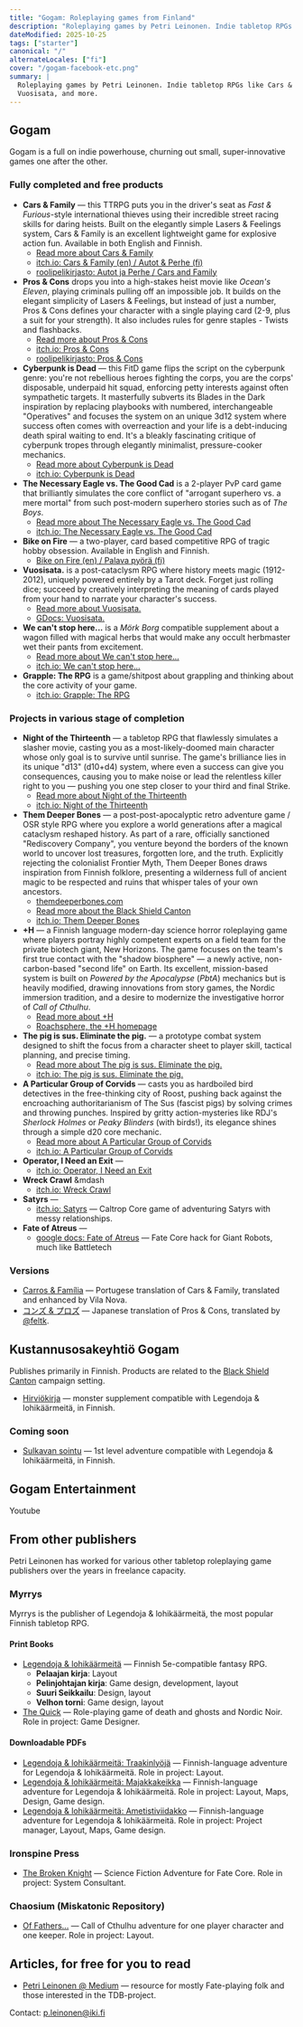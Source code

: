 ```yaml
---
title: "Gogam: Roleplaying games from Finland"
description: "Roleplaying games by Petri Leinonen. Indie tabletop RPGs like Cars & Family, and Vuosisata."
dateModified: 2025-10-25
tags: ["starter"]
canonical: "/"
alternateLocales: ["fi"]
cover: "/gogam-facebook-etc.png"
summary: |
  Roleplaying games by Petri Leinonen. Indie tabletop RPGs like Cars & Family,
  Vuosisata, and more.
---
```

## Gogam

Gogam is a full on indie powerhouse, churning out small, super-innovative games one after the other. 

### Fully completed and free products

- **Cars & Family** &mdash; this TTRPG puts you in the driver's seat as *Fast & Furious*-style international thieves using their incredible street racing skills for daring heists. Built on the elegantly simple Lasers & Feelings system, Cars & Family is an excellent lightweight game for explosive action fun. Available in both English and Finnish.
  - [Read more about Cars & Family](/en/cars-and-family)
  - [itch.io: Cars & Family (en) / Autot & Perhe (fi)](https://strangeworlder.itch.io/cars-and-family)
  - [roolipelikirjasto: Autot ja Perhe / Cars and Family](https://roolipelikirjasto.fi/series/stored/7)
- **Pros & Cons** drops you into a high-stakes heist movie like *Ocean's Eleven*, playing criminals pulling off an impossible job. It builds on the elegant simplicity of Lasers & Feelings, but instead of just a number, Pros & Cons defines your character with a single playing card (2-9, plus a suit for your strength). It also includes rules for genre staples - Twists and flashbacks.
  - [Read more about Pros & Cons](/en/pros-and-cons)
  - [itch.io: Pros & Cons](https://strangeworlder.itch.io/pros-and-cons)
  - [roolipelikirjasto: Pros & Cons](https://roolipelikirjasto.fi/book/147)
- **Cyberpunk is Dead** &mdash; this FitD game flips the script on the cyberpunk genre: you're not rebellious heroes fighting the corps, you are the corps' disposable, underpaid hit squad, enforcing petty interests against often sympathetic targets. It masterfully subverts its Blades in the Dark inspiration by replacing playbooks with numbered, interchangeable "Operatives" and focuses the system on an unique 3d12 system where success often comes with overreaction and your life is a debt-inducing death spiral waiting to end. It's a bleakly fascinating critique of cyberpunk tropes through elegantly minimalist, pressure-cooker mechanics.
  - [Read more about Cyberpunk is Dead](/en/cyberpunk-is-dead)
  - [itch.io: Cyberpunk is Dead](https://strangeworlder.itch.io/cyberpunk-is-dead)
- **The Necessary Eagle vs. The Good Cad** is a 2-player PvP card game that brilliantly simulates the core conflict of "arrogant superhero vs. a mere mortal" from such post-modern superhero stories such as of *The Boys*.
  - [Read more about The Necessary Eagle vs. The Good Cad](/en/the-necessary-eagle-vs-the-good-cad)
  - [itch.io: The Necessary Eagle vs. The Good Cad](https://strangeworlder.itch.io/the-necessary-eagle-vs-the-good-cad)
- **Bike on Fire** &mdash; a two-player, card based competitive RPG of tragic hobby obsession. Available in English and Finnish.
  - [Bike on Fire (en) / Palava pyörä (fi)](https://strangeworlder.itch.io/bike-on-fire) 
- **Vuosisata.** is a post-cataclysm RPG where history meets magic (1912-2012), uniquely powered entirely by a Tarot deck. Forget just rolling dice; succeed by creatively interpreting the meaning of cards played from your hand to narrate your character's success.
  - [Read more about Vuosisata.](/en/vuosisata)
  - [GDocs: Vuosisata.](https://docs.google.com/document/d/1VYxmFq2ik5Wszqpo6jYv5GJXKoBRw7rkeALg7PkYfH0/edit?usp=sharing)
- **We can't stop here...** is a *Mörk Borg* compatible supplement about a wagon filled with magical herbs that would make any occult herbmaster wet their pants from excitement.
  - [Read more about We can't stop here...](/en/we-cant-stop-here)
  - [itch.io: We can't stop here...](https://strangeworlder.itch.io/we-cant-stop-here)
- **Grapple: The RPG** is a game/shitpost about grappling and thinking about the core activity of your game.
  - [itch.io: Grapple: The RPG](https://strangeworlder.itch.io/grapple-the-rpg)

### Projects in various stage of completion

- **Night of the Thirteenth** &mdash; a tabletop RPG that flawlessly simulates a slasher movie, casting you as a most-likely-doomed main character whose only goal is to survive until sunrise. The game's brilliance lies in its unique "d13" (d10+d4) system, where even a success can give you consequences, causing you to make noise or lead the relentless killer right to you &mdash; pushing you one step closer to your third and final Strike. 
  - [Read more about Night of the Thirteenth](/en/nott)
  - [itch.io: Night of the Thirteenth](https://strangeworlder.itch.io/night-of-the-thirteenth)
- **Them Deeper Bones** &mdash; a post-post-apocalyptic retro adventure game / OSR style RPG where you explore a world generations after a magical cataclysm reshaped history. As part of a rare, officially sanctioned "Rediscovery Company", you venture beyond the borders of the known world to uncover lost treasures, forgotten lore, and the truth. Explicitly rejecting the colonialist Frontier Myth, Them Deeper Bones draws inspiration from Finnish folklore, presenting a wilderness full of ancient magic to be respected and ruins that whisper tales of your own ancestors.
  - [themdeeperbones.com](https://themdeeperbones.com)
  - [Read more about the Black Shield Canton](/en/mustan-kilven-kantoni)
  - [itch.io: Them Deeper Bones](https://strangeworlder.itch.io/them-deeper-bones)
- **+H** — a Finnish language modern-day science horror roleplaying game where players portray highly competent experts on a field team for the private biotech giant, New Horizons. The game focuses on the team's first true contact with the "shadow biosphere" &mdash; a newly active, non-carbon-based "second life" on Earth. Its excellent, mission-based system is built on *Powered by the Apocalypse* (*PbtA*) mechanics but is heavily modified, drawing innovations from story games, the Nordic immersion tradition, and a desire to modernize the investigative horror of *Call of Cthulhu*.
  - [Read more about +H](/en/plus-h)
  - [Roachsphere, the +H homepage](http://roachsphere.com)
- **The pig is sus. Eliminate the pig.** &mdash; a prototype combat system designed to shift the focus from a character sheet to player skill, tactical planning, and precise timing. 
  - [Read more about The pig is sus. Eliminate the pig.](/en/the-pig-is-sus)
  - [itch.io: The pig is sus. Eliminate the pig.](https://strangeworlder.itch.io/the-pig-is-sus)
- **A Particular Group of Corvids** &mdash; casts you as hardboiled bird detectives in the free-thinking city of Roost, pushing back against the encroaching authoritarianism of The Sus (fascist pigs) by solving crimes and throwing punches. Inspired by gritty action-mysteries like RDJ's *Sherlock Holmes* or *Peaky Blinders* (with birds!), its elegance shines through a simple d20 core mechanic.
  - [Read more about A Particular Group of Corvids](/en/a-particular-group-of-corvids)
  - [itch.io: A Particular Group of Corvids](https://strangeworlder.itch.io/a-particular-group-of-corvids)
- **Operator, I Need an Exit** &mdash; 
  - [itch.io: Operator, I Need an Exit](https://strangeworlder.itch.io/operator-i-need-an-exit)
- **Wreck Crawl** &mdash
  - [itch.io: Wreck Crawl](https://strangeworlder.itch.io/wreck-crawl)
- **Satyrs** &mdash; 
  - [itch.io: Satyrs](https://strangeworlder.itch.io/satyrs) &mdash; Caltrop Core game of adventuring Satyrs with messy relationships.
- **Fate of Atreus** &mdash;
  - [google docs: Fate of Atreus](https://docs.google.com/document/d/11tqoXZCX3p7sl_kwvq--pNPFoup_oV5gRu1eXELQ9m4/edit?usp=sharing) — Fate Core hack for Giant Robots, much like Battletech

### Versions

- [Carros & Família](/Carros%20&%20Fam%C3%ADlia.pdf) — Portugese translation of Cars & Family, translated and enhanced by Vila Nova.
- [コンズ & プロズ](https://twitter.com/feltk/status/1376309603734937600) — Japanese translation of Pros & Cons, translated by [@feltk](https://twitter.com/feltk).

## Kustannusosakeyhtiö Gogam
Publishes primarily in Finnish. Products are related to the [Black Shield Canton](/en/mustan-kilven-kantoni) campaign setting. 
- [Hirviökirja](/) — monster supplement compatible with Legendoja & lohikäärmeitä, in Finnish.

### Coming soon

- [Sulkavan sointu](/) — 1st level adventure compatible with Legendoja & lohikäärmeitä, in Finnish.

## Gogam Entertainment

Youtube

## From other publishers

Petri Leinonen has worked for various other tabletop roleplaying game publishers over the years in freelance capacity.

### Myrrys

Myrrys is the publisher of Legendoja & lohikäärmeitä, the most popular Finnish tabletop RPG.

#### Print Books

- [Legendoja & lohikäärmeitä](https://myrrys.com/legendoja-lohikaarmeita/) — Finnish 5e-compatible fantasy RPG.
  - **Pelaajan kirja**: Layout
  - **Pelinjohtajan kirja**: Game design, development, layout
  - **Suuri Seikkailu**: Design, layout
  - **Velhon torni**: Game design, layout
- [The Quick](http://www.drivethrurpg.com/product/245906/The-Quick) — Role-playing game of death and ghosts and Nordic Noir. Role in project: Game Designer.

#### Downloadable PDFs

- [Legendoja & lohikäärmeitä: Traakinlyöjä](https://myrrys.com/2023/01/30/ll-traakinlyoja/) — Finnish-language adventure for Legendoja & lohikäärmeitä. Role in project: Layout.
- [Legendoja & lohikäärmeitä: Majakkakeikka](https://myrrys.com/2023/04/06/ll-majakkakeikka/) — Finnish-language adventure for Legendoja & lohikäärmeitä. Role in project: Layout, Maps, Design, Game design.
- [Legendoja & lohikäärmeitä: Ametistiviidakko](https://myrrys.com/2023/04/06/ll-majakkakeikka/) — Finnish-language adventure for Legendoja & lohikäärmeitä. Role in project: Project manager, Layout, Maps, Game design.

### Ironspine Press

- [The Broken Knight](http://www.drivethrurpg.com/product/236543/The-Broken-Knight-Powered-by-Fate) — Science Fiction Adventure for Fate Core. Role in project: System Consultant.

### Chaosium (Miskatonic Repository)

- [Of Fathers...](https://www.drivethrurpg.com/product/429719/Of-Fathers?cPath=29274) — Call of Cthulhu adventure for one player character and one keeper. Role in project: Layout.



## Articles, for free for you to read

- [Petri Leinonen @ Medium](https://medium.com/@strangeworlder) — resource for mostly Fate-playing folk and those interested in the TDB-project.

Contact: p.leinonen@iki.fi